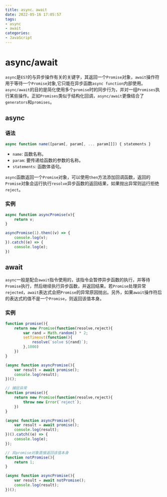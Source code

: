```yaml
---
title: async、await
date: 2022-05-16 17:05:57
tags:
- async
- await
categories: 
- JavaScript
---
```

# async/await

`async`是`ES7`的与异步操作有关的关键字，其返回一个`Promise`对象，`await`操作符用于等待一个`Promise`对象,它只能在异步函数`async function`内部使用。`async/await`的目的是简化使用多个`promise`时的同步行为，并对一组`Promises`执行某些操作。正如`Promises`类似于结构化回调，`async/await`更像结合了`generators`和`promises`。

## async

### 语法

```javascript
async function name([param[, param[, ... param]]]) { statements }
```

* `name`: 函数名称。
* `param`: 要传递给函数的参数的名称。
* `statements`: 函数体语句。

`async`函数返回一个`Promise`对象，可以使用`then`方法添加回调函数，返回的`Promise`对象会运行执行`resolve`异步函数的返回结果，如果抛出异常则运行拒绝`reject`。

### 实例

```javascript
async function asyncPromise(v){
    return v;
}

asyncPromise(1).then((v) => {
    console.log(v);
}).catch((e) => {
    console.log(e);
})
```

## await

`async`一般是配合`await`指令使用的，该指令会暂停异步函数的执行，并等待`Promise`执行，然后继续执行异步函数，并返回结果。若`Promise`处理异常`rejected`，`await`表达式会把`Promise`的异常原因抛出。另外，如果`await`操作符后的表达式的值不是一个`Promise`，则返回该值本身。

### 实例

```javascript
function promise(){
    return new Promise(function(resolve,reject){
        var rand = Math.random() * 2;
        setTimeout(function(){
            resolve(`solve ${rand}`);
        },1000)
    })
}

(async function asyncPromise(){
    var result = await promise();
    console.log(result);
})();

// 捕捉异常
function promise(){
    return new Promise(function(resolve,reject){
        throw new Error(`reject`);
    })
}

(async function asyncPromise(){
    var result = await promise();
    console.log(result);
})().catch((e) => {
    console.log(e);
});

// 非promise对象直接返回该值本身
function notPromise(){
    return 1;
}

(async function asyncPromise(){
    var result = await notPromise();
    console.log(result);
})();
```
